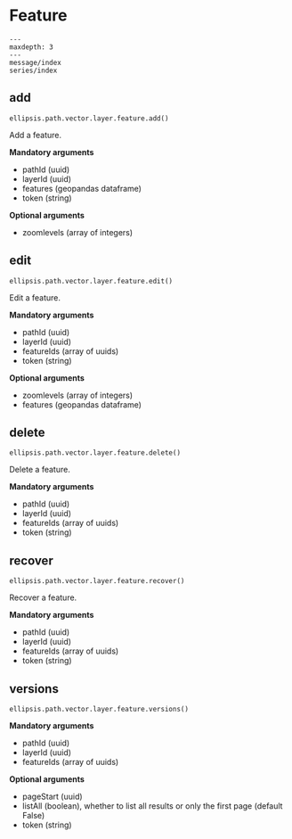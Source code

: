 # Feature

```{toctree}
---
maxdepth: 3
---
message/index
series/index
```

## add

    ellipsis.path.vector.layer.feature.add()

Add a feature.

**Mandatory arguments**

- pathId (uuid)
- layerId (uuid)
- features (geopandas dataframe)
- token (string)

**Optional arguments**

- zoomlevels (array of integers)

## edit

    ellipsis.path.vector.layer.feature.edit()

Edit a feature.

**Mandatory arguments**

- pathId (uuid)
- layerId (uuid)
- featureIds (array of uuids)
- token (string)

**Optional arguments**

- zoomlevels (array of integers)
- features (geopandas dataframe)

## delete

    ellipsis.path.vector.layer.feature.delete()

Delete a feature.

**Mandatory arguments**

- pathId (uuid)
- layerId (uuid)
- featureIds (array of uuids)
- token (string)

## recover

    ellipsis.path.vector.layer.feature.recover()

Recover a feature.

**Mandatory arguments**

- pathId (uuid)
- layerId (uuid)
- featureIds (array of uuids)
- token (string)

## versions

    ellipsis.path.vector.layer.feature.versions()

**Mandatory arguments**

- pathId (uuid)
- layerId (uuid)
- featureIds (array of uuids)

**Optional arguments**

- pageStart (uuid)
- listAll (boolean), whether to list all results or only the first page (default False)
- token (string)
